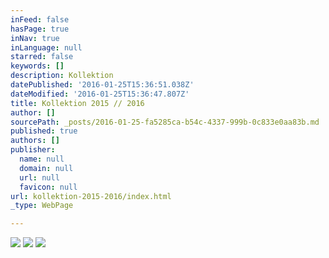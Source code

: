 ```yaml
---
inFeed: false
hasPage: true
inNav: true
inLanguage: null
starred: false
keywords: []
description: Kollektion
datePublished: '2016-01-25T15:36:51.038Z'
dateModified: '2016-01-25T15:36:47.807Z'
title: Kollektion 2015 // 2016
author: []
sourcePath: _posts/2016-01-25-fa5285ca-b54c-4337-999b-0c833e0aa83b.md
published: true
authors: []
publisher:
  name: null
  domain: null
  url: null
  favicon: null
url: kollektion-2015-2016/index.html
_type: WebPage

---
```

![](https://s3-us-west-2.amazonaws.com/the-grid-img/p/a171ccea1d3930bca80a7ea7dd26d969850581e2.jpg)
![](https://s3-us-west-2.amazonaws.com/the-grid-img/p/c25745c65ff12b2265d0c5b642833108d0e4e334.jpg)
![](https://the-grid-user-content.s3-us-west-2.amazonaws.com/8788f9b7-1f2b-4b8f-a887-0a6a57607486.jpg)